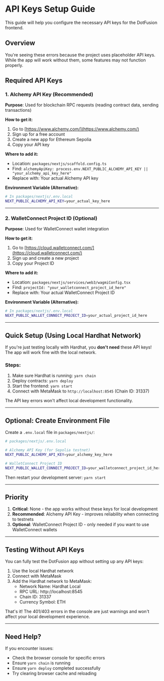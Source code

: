 # API Keys Setup Guide

This guide will help you configure the necessary API keys for the DotFusion frontend.

## Overview

You're seeing these errors because the project uses placeholder API keys. While the app will work without them, some features may not function properly.

## Required API Keys

### 1. Alchemy API Key (Recommended)

**Purpose**: Used for blockchain RPC requests (reading contract data, sending transactions)

**How to get it:**
1. Go to [https://www.alchemy.com/](https://www.alchemy.com/)
2. Sign up for a free account
3. Create a new app for Ethereum Sepolia
4. Copy your API key

**Where to add it:**
- Location: `packages/nextjs/scaffold.config.ts`
- Find: `alchemyApiKey: process.env.NEXT_PUBLIC_ALCHEMY_API_KEY || "your_alchemy_api_key_here"`
- Replace with: Your actual Alchemy API key

**Environment Variable (Alternative):**
```bash
# In packages/nextjs/.env.local
NEXT_PUBLIC_ALCHEMY_API_KEY=your_actual_key_here
```

---

### 2. WalletConnect Project ID (Optional)

**Purpose**: Used for WalletConnect wallet integration

**How to get it:**
1. Go to [https://cloud.walletconnect.com/](https://cloud.walletconnect.com/)
2. Sign up and create a new project
3. Copy your Project ID

**Where to add it:**
- Location: `packages/nextjs/services/web3/wagmiConfig.tsx`
- Find: `projectId: "your_walletconnect_project_id_here"`
- Replace with: Your actual WalletConnect Project ID

**Environment Variable (Alternative):**
```bash
# In packages/nextjs/.env.local
NEXT_PUBLIC_WALLET_CONNECT_PROJECT_ID=your_actual_project_id_here
```

---

## Quick Setup (Using Local Hardhat Network)

If you're just testing locally with Hardhat, you **don't need** these API keys! The app will work fine with the local network.

### Steps:
1. Make sure Hardhat is running: `yarn chain`
2. Deploy contracts: `yarn deploy`
3. Start the frontend: `yarn start`
4. Connect with MetaMask to `http://localhost:8545` (Chain ID: 31337)

The API key errors won't affect local development functionality.

---

## Optional: Create Environment File

Create a `.env.local` file in `packages/nextjs/`:

```bash
# packages/nextjs/.env.local

# Alchemy API Key (for Sepolia testnet)
NEXT_PUBLIC_ALCHEMY_API_KEY=your_alchemy_key_here

# WalletConnect Project ID
NEXT_PUBLIC_WALLET_CONNECT_PROJECT_ID=your_walletconnect_project_id_here
```

Then restart your development server: `yarn start`

---

## Priority

1. **Critical**: None - the app works without these keys for local development
2. **Recommended**: Alchemy API Key - improves reliability when connecting to testnets
3. **Optional**: WalletConnect Project ID - only needed if you want to use WalletConnect wallets

---

## Testing Without API Keys

You can fully test the DotFusion app without setting up any API keys:

1. Use the local Hardhat network
2. Connect with MetaMask
3. Add the Hardhat network to MetaMask:
   - Network Name: Hardhat Local
   - RPC URL: http://localhost:8545
   - Chain ID: 31337
   - Currency Symbol: ETH

That's it! The 401/403 errors in the console are just warnings and won't affect your local development experience.

---

## Need Help?

If you encounter issues:
- Check the browser console for specific errors
- Ensure `yarn chain` is running
- Ensure `yarn deploy` completed successfully
- Try clearing browser cache and reloading

